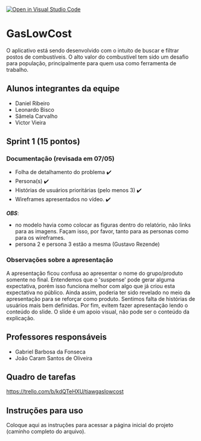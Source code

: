[![Open in Visual Studio Code](https://classroom.github.com/assets/open-in-vscode-c66648af7eb3fe8bc4f294546bfd86ef473780cde1dea487d3c4ff354943c9ae.svg)](https://classroom.github.com/online_ide?assignment_repo_id=10612971&assignment_repo_type=AssignmentRepo)
# GasLowCost
O aplicativo está sendo desenvolvido com o intuito de buscar e filtrar postos de combustíveis. O alto valor do combustível tem sido um desafio para população, principalmente para quem usa como ferramenta de trabalho. 

## Alunos integrantes da equipe

* Daniel Ribeiro
* Leonardo Bisco
* Sâmela Carvalho
* Victor Vieira

## Sprint 1 (15 pontos)
### Documentação (revisada em 07/05)
- Folha de detalhamento do problema ✔️
- Persona(s) ✔️
- Histórias de usuários prioritárias (pelo menos 3) ✔️
- Wireframes apresentados no vídeo. ✔️

__*OBS*__: 
- no modelo havia como colocar as figuras dentro do relatório, não links para as imagens. Façam isso, por favor, tanto para as personas como para os wireframes.
- persona 2 e persona 3 estão a mesma (Gustavo Rezende)
### Observações sobre a apresentação 
A apresentação ficou confusa ao apresentar o nome do grupo/produto somente no final. Entendemos que o 'suspense' pode gerar alguma expectativa, porém isso funciona melhor com algo que já criou esta expectativa no público. Ainda assim, poderia ter sido revelado no meio da apresentação para se reforçar como produto. Sentimos falta de histórias de usuários mais bem definidas. Por fim, evitem fazer apresentação lendo o conteúdo do slide. O slide é um apoio visual, não pode ser o conteúdo da explicação.


## Professores responsáveis

* Gabriel Barbosa da Fonseca
* João Caram Santos de Oliveira

## Quadro de tarefas
https://trello.com/b/kdQTeHXU/tiawgaslowcost

## Instruções para uso
Coloque aqui as instruções para acessar a página inicial do projeto (caminho completo do arquivo).
